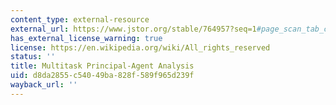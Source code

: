 ```yaml
---
content_type: external-resource
external_url: https://www.jstor.org/stable/764957?seq=1#page_scan_tab_contents
has_external_license_warning: true
license: https://en.wikipedia.org/wiki/All_rights_reserved
status: ''
title: Multitask Principal-Agent Analysis
uid: d8da2855-c540-49ba-828f-589f965d239f
wayback_url: ''
---
```

